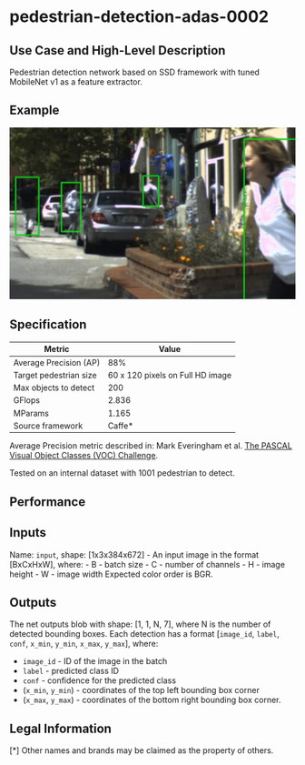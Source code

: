 # pedestrian-detection-adas-0002

## Use Case and High-Level Description

Pedestrian detection network based on SSD framework with tuned MobileNet v1 as a feature extractor.

## Example

![](./pedestrian-detection-adas-0002.png)

## Specification

| Metric                          | Value                                     |
|---------------------------------|-------------------------------------------|
| Average Precision (AP)          | 88%                                       |
| Target pedestrian size          | 60 x 120 pixels on Full HD image          |
| Max objects to detect           | 200                                       |
| GFlops                          | 2.836                                     |
| MParams                         | 1.165                                     |
| Source framework                | Caffe*                                    |

Average Precision metric described in: Mark Everingham et al.
[The PASCAL Visual Object Classes (VOC) Challenge](http://host.robots.ox.ac.uk/pascal/VOC/pubs/everingham10.pdf).

Tested on an internal dataset with 1001 pedestrian to detect.

## Performance

## Inputs

Name: `input`, shape: [1x3x384x672] - An input image in the format [BxCxHxW],
  where:
    - B - batch size
    - C - number of channels
    - H - image height
    - W - image width
  Expected color order is BGR.

## Outputs

The net outputs blob with shape: [1, 1, N, 7], where N is the number of detected
bounding boxes. Each detection has a format
  [`image_id`, `label`, `conf`, `x_min`, `y_min`, `x_max`, `y_max`], where:
  - `image_id` - ID of the image in the batch
  - `label` - predicted class ID
  - `conf` - confidence for the predicted class
  - (`x_min`, `y_min`) - coordinates of the top left bounding box corner
  - (`x_max`, `y_max`) - coordinates of the bottom right bounding box corner.

## Legal Information
[*] Other names and brands may be claimed as the property of others.
